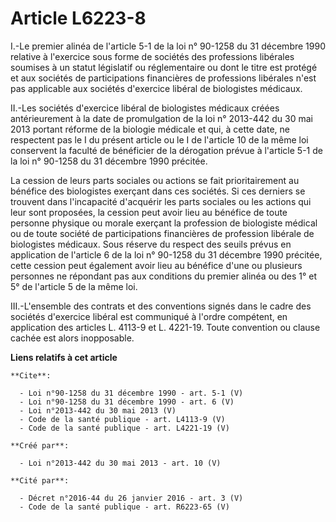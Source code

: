 # Article L6223-8

I.-Le premier alinéa de l'article 5-1 de la loi n° 90-1258 du 31 décembre 1990 relative à l'exercice sous forme de sociétés
des professions libérales soumises à un statut législatif ou réglementaire ou dont le titre est protégé et aux sociétés de
participations financières de professions libérales n'est pas applicable aux sociétés d'exercice libéral de biologistes
médicaux. 

II.-Les sociétés d'exercice libéral de biologistes médicaux créées antérieurement à la date de promulgation de la loi n°
2013-442 du 30 mai 2013 portant réforme de la biologie médicale et qui, à cette date, ne respectent pas le I du présent
article ou le I de l'article 10 de la même loi conservent la faculté de bénéficier de la dérogation prévue à l'article 5-1 de
la loi n° 90-1258 du 31 décembre 1990 précitée. 

La cession de leurs parts sociales ou actions se fait prioritairement au bénéfice des biologistes exerçant dans ces sociétés.
Si ces derniers se trouvent dans l'incapacité d'acquérir les parts sociales ou les actions qui leur sont proposées, la
cession peut avoir lieu au bénéfice de toute personne physique ou morale exerçant la profession de biologiste médical ou de
toute société de participations financières de profession libérale de biologistes médicaux. Sous réserve du respect des
seuils prévus en application de l'article 6 de la loi n° 90-1258 du 31 décembre 1990 précitée, cette cession peut également
avoir lieu au bénéfice d'une ou plusieurs personnes ne répondant pas aux conditions du premier alinéa ou des 1° et 5° de
l'article 5 de la même loi. 

III.-L'ensemble des contrats et des conventions signés dans le cadre des sociétés d'exercice libéral est communiqué à l'ordre
compétent, en application des articles L. 4113-9 et L. 4221-19. Toute convention ou clause cachée est alors inopposable.

**Liens relatifs à cet article**

	**Cite**:

	  - Loi n°90-1258 du 31 décembre 1990 - art. 5-1 (V)
	  - Loi n°90-1258 du 31 décembre 1990 - art. 6 (V)
	  - Loi n°2013-442 du 30 mai 2013 (V)
	  - Code de la santé publique - art. L4113-9 (V)
	  - Code de la santé publique - art. L4221-19 (V)

	**Créé par**:

	  - Loi n°2013-442 du 30 mai 2013 - art. 10 (V)

	**Cité par**:

	  - Décret n°2016-44 du 26 janvier 2016 - art. 3 (V)
	  - Code de la santé publique - art. R6223-65 (V)
